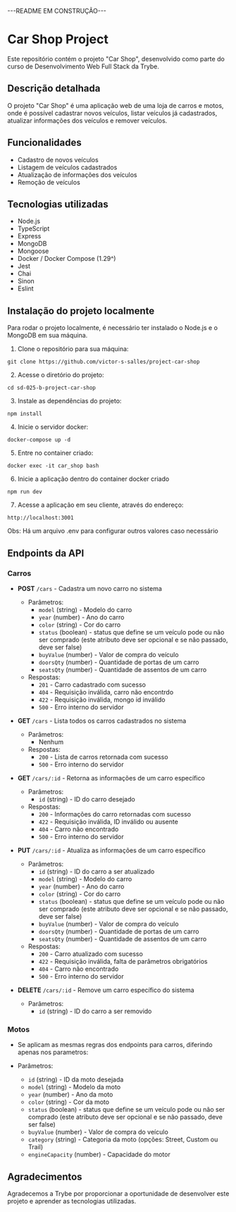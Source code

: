 ---README EM CONSTRUÇÃO---


# Car Shop Project

Este repositório contém o projeto "Car Shop", desenvolvido como parte do curso de Desenvolvimento Web Full Stack da Trybe.

## Descrição detalhada

O projeto "Car Shop" é uma aplicação web de uma loja de carros e motos, onde é possível cadastrar novos veículos, listar veículos já cadastrados, atualizar informações dos veículos e remover veículos.

## Funcionalidades

- Cadastro de novos veículos
- Listagem de veículos cadastrados
- Atualização de informações dos veículos
- Remoção de veículos


## Tecnologias utilizadas

- Node.js
- TypeScript
- Express
- MongoDB
- Mongoose
- Docker / Docker Compose (1.29^)
- Jest
- Chai
- Sinon
- Eslint

## Instalação do projeto localmente

Para rodar o projeto localmente, é necessário ter instalado o Node.js e o MongoDB em sua máquina.

1. Clone o repositório para sua máquina:
```
git clone https://github.com/victor-s-salles/project-car-shop
```

2. Acesse o diretório do projeto:
```
cd sd-025-b-project-car-shop
```

3. Instale as dependências do projeto:
```
npm install
```

4. Inicie o servidor docker:
```
docker-compose up -d
```

5. Entre no container criado:
```
docker exec -it car_shop bash
```

6. Inicie a aplicação dentro do container docker criado
```
npm run dev
```

7. Acesse a aplicação em seu cliente, através do endereço:
```
http://localhost:3001
```

Obs: Há um arquivo .env para configurar outros valores caso necessário 

## Endpoints da API

### Carros

- **POST** `/cars` - Cadastra um novo carro no sistema
  - Parâmetros:
    - `model` (string) - Modelo do carro
    - `year` (number) - Ano do carro
    - `color` (string) - Cor do carro
    - `status` (boolean) - status que define se um veículo pode ou não ser comprado (este atributo deve ser opcional e se não passado, deve ser false)
    - `buyValue` (number) - Valor de compra do veículo
    - `doorsQty` (number) - Quantidade de portas de um carro
    - `seatsQty` (number) - Quantidade de assentos de um carro
  - Respostas:
    - `201` - Carro cadastrado com sucesso
    - `404` - Requisição inválida, carro não encontrdo
    - `422` - Requisição inválida, mongo id inválido
    - `500` - Erro interno do servidor

- **GET** `/cars` - Lista todos os carros cadastrados no sistema
  - Parâmetros:
    - Nenhum
  - Respostas:
    - `200` - Lista de carros retornada com sucesso
    - `500` - Erro interno do servidor

- **GET** `/cars/:id` - Retorna as informações de um carro específico
  - Parâmetros:
    - `id` (string) - ID do carro desejado
  - Respostas:
    - `200` - Informações do carro retornadas com sucesso
    - `422` - Requisição inválida, ID inválido ou ausente
    - `404` - Carro não encontrado
    - `500` - Erro interno do servidor

- **PUT** `/cars/:id` - Atualiza as informações de um carro específico
  - Parâmetros:
    - `id` (string) - ID do carro a ser atualizado
    - `model` (string) - Modelo do carro
    - `year` (number) - Ano do carro
    - `color` (string) - Cor do carro
    - `status` (boolean) - status que define se um veículo pode ou não ser comprado (este atributo deve ser opcional e se não passado, deve ser false)
    - `buyValue` (number) - Valor de compra do veículo
    - `doorsQty` (number) - Quantidade de portas de um carro
    - `seatsQty` (number) - Quantidade de assentos de um carro
  - Respostas:
    - `200` - Carro atualizado com sucesso
    - `422` - Requisição inválida, falta de parâmetros obrigatórios
    - `404` - Carro não encontrado
    - `500` - Erro interno do servidor

- **DELETE** `/cars/:id` - Remove um carro específico do sistema
  - Parâmetros:
    - `id` (string) - ID do carro a ser removido



### Motos

- Se aplicam as mesmas regras dos endpoints para carros, diferindo apenas nos parametros:

 - Parâmetros:
    - `id` (string) - ID da moto desejada
    - `model` (string) - Modelo da moto
    - `year` (number) - Ano da moto
    - `color` (string) - Cor da moto
    - `status` (boolean) - status que define se um veículo pode ou não ser comprado (este atributo deve ser opcional e se não passado, deve ser false)
    - `buyValue` (number) - Valor de compra do veículo
    - `category` (string) - Categoria da moto (opções: Street, Custom ou Trail)
    - `engineCapacity` (number) - Capacidade do motor
 

## Agradecimentos

Agradecemos a Trybe por proporcionar a oportunidade de desenvolver este projeto e aprender as tecnologias utilizadas.
